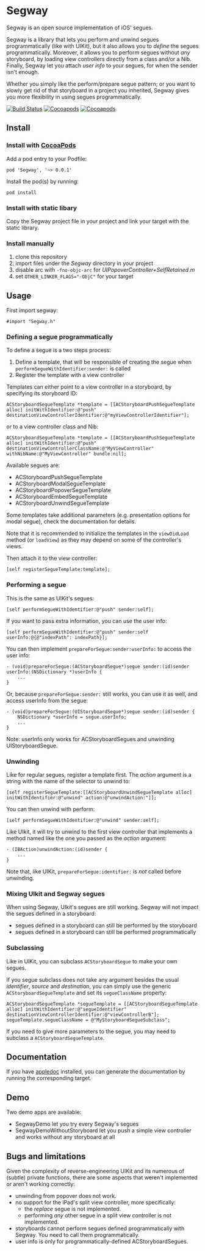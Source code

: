 # Segway

Segway is an open source implementation of iOS' segues.

Segway is a library that lets you perform and unwind segues programmatically (like with UIKit), but it also allows you to *define* the segues programmatically. 
Moreover, it allows you to perform segues without *any* storyboard, by loading view controllers directly from a class and/or a Nib. Finally, Segway let you attach _user info_ to your segues, for when the sender isn't enough.

Whether you simply like the perform/prepare segue pattern; or you want to slowly get rid of that storyboard in a project you inherited, Segway gives you more flexibility in using segues programmatically.
 
[![Build Status](https://api.travis-ci.org/acoomans/Segway.png)](https://api.travis-ci.org/acoomans/PSegway.png)
[![Cocoapods](https://cocoapod-badges.herokuapp.com/v/Segway/badge.png)](http://beta.cocoapods.org/?q=on%3Aios%20name%3ASegway%2A)
[![Cocoapods](https://cocoapod-badges.herokuapp.com/p/Segway/badge.png)](http://beta.cocoapods.org/?q=on%3Aios%20name%3ASegway%2A)


## Install 

### Install with [CocoaPods](http://cocoapods.org)

Add a pod entry to your Podfile:

    pod 'Segway', '~> 0.0.1'

Install the pod(s) by running:

    pod install
    
### Install with static libary

Copy the Segway project file in your project and link your target with the static library.

### Install manually

1. clone this repository
2. import files under the _Segway_ directory in your project
3. disable arc with `-fno-objc-arc` for _UIPopoverController+SelfRetained.m_
4. set `OTHER_LINKER_FLAGS="-ObjC"` for your target

    

## Usage

First import segway:

	#import "Segway.h"

### Defining a segue programmatically

To define a segue is a two steps process:

1. Define a template, that will be responsible of creating the segue when `performSegueWithIdentifier:sender:` is called
2. Register the template with a view controller 


Templates can either point to a view controller in a storyboard, by specifying its storyboard ID:

	ACStoryboardSegueTemplate *template = [[ACStoryboardPushSegueTemplate alloc] initWithIdentifier:@"push" destinationViewControllerIdentifier:@"myViewControllerIdentifier"];

or to a view controller class and Nib:
	
    ACStoryboardSegueTemplate *template = [[ACStoryboardPushSegueTemplate alloc] initWithIdentifier:@"push" destinationViewControllerClassName:@"MyViewController" withNibName:@"MyViewController" bundle:nil];
    
Available segues are:

- ACStoryboardPushSegueTemplate
- ACStoryboardModalSegueTemplate
- ACStoryboardPopoverSegueTemplate
- ACStoryboardEmbedSegueTemplate
- ACStoryboardUnwindSegueTemplate
    
Some templates take additional parameters (e.g. presentation options for modal segue), check the documentation for details.
 
Note that it is recommended to initialize the templates in the `viewDidLoad` method (or `loadView`) as they may depend on some of the controller's views.

Then attach it to the view controller:

    [self registerSegueTemplate:template];

### Performing a segue

This is the same as UIKit's segues:

	[self performSegueWithIdentifier:@"push" sender:self];
    
If you want to pass extra information, you can use the user info:

    [self performSegueWithIdentifier:@"push" sender:self userInfo:@{@"indexPath": indexPath}];
    
You can then implement `prepareForSegue:sender:userInfo:` to access the user info:

	- (void)prepareForSegue:(ACStoryboardSegue*)segue sender:(id)sender userInfo:(NSDictionary *)userInfo {
	    ...
	}
	
Or, because `prepareForSegue:sender:` still works, you can use it as well, and access userInfo from the segue:

	- (void)prepareForSegue:(UIStoryboardSegue*)segue sender:(id)sender {
		NSDictionary *userInfo = segue.userInfo;
		...
	}

Note: userInfo only works for ACStoryboardSegues and unwinding UIStoryboardSegue.


### Unwinding

Like for regular segues, register a template first. The _action_ argument is a string with the name of the selector to unwind to:

	[self registerSegueTemplate:[[ACStoryboardUnwindSegueTemplate alloc] initWithIdentifier:@"unwind" action:@"unwindAction:"]];

You can then unwind with perform:

	[self performSegueWithIdentifier:@"unwind" sender:self];

Like UIkit, it will try to unwind to the first view controller that implements a method named like the one you passed as the _action_ argument:

	- (IBAction)unwindAction:(id)sender {
		...
	}

Note that, like UIKit, `prepareForSegue:identifier:` is *not* called before unwinding.


### Mixing UIkit and Segway segues

When using Segway, UIkit's segues are still working. Segway will not impact the segues defined in a storyboard:

- segues defined in a storyboard can still be performed by the storyboard
- segues defined in a storyboard can still be performed programmatically

### Subclassing

Like in UIKit, you can subclass `ACStoryboardSegue` to make your own segues.

If you segue subclass does not take any argument besides the usual _identifier_, _source_ and _destination_, you can simply use the generic `ACStoryboardSegueTemplate` and set its `segueClassName` property:

	ACStoryboardSegueTemplate *segueTemplate = [[ACStoryboardSegueTemplate alloc] initWithIdentifier:@"segueIdentifier" destinationViewControllerIdentifier:@"viewControllerB"];
    segueTemplate.segueClassName = @"MyStoryboardSegueSubclass";

If you need to give more parameters to the segue, you may need to subclass a `ACStoryboardSegueTemplate`.


## Documentation

If you have [appledoc](http://gentlebytes.com/appledoc/) installed, you can generate the documentation by running the corresponding target.

## Demo

Two demo apps are available:

- SegwayDemo let you try every Segway's segues
- SegwayDemoWithoutStoryboard let you push a simple view controller and works without any storyboard at all

## Bugs and limitations

Given the complexity of reverse-engineering UIKit and its numerous of (subtle) private functions, there are some aspects that weren't implemented or aren't working correctly:

- unwinding from popover does not work.
- no support for the iPad's split view controller, more specifically:
	- the _replace_ segue is not implemented.
	- performing *any* other segue in a split view controller is not implemented.
- storyboards cannot perform segues defined programmatically with Segway. You need to call them programmatically.
- user info is only for programmatically-defined ACStoryboardSegues.
